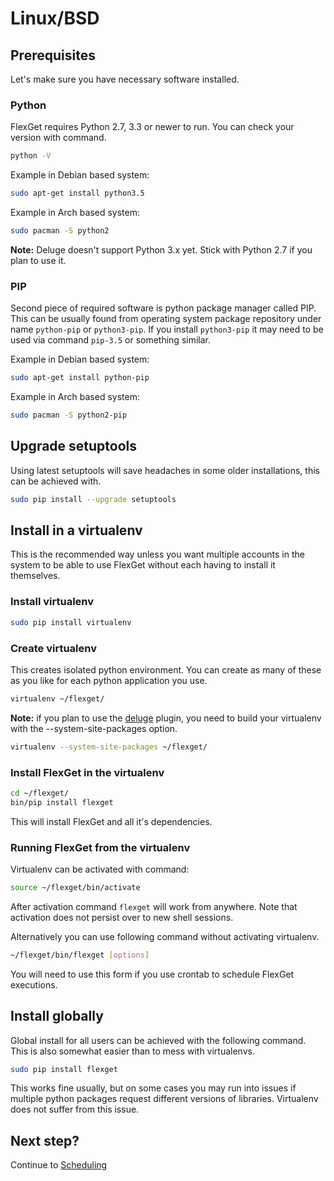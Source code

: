 # Linux/BSD
## Prerequisites

Let's make sure you have necessary software installed.

### Python

FlexGet requires Python 2.7, 3.3 or newer to run. You can check your version with command.

```bash
python -V
```

Example in Debian based system:

```bash
sudo apt-get install python3.5
```

Example in Arch based system:

```bash
sudo pacman -S python2
```

**Note:** Deluge doesn't support Python 3.x yet. Stick with Python 2.7 if you plan to use it.

### PIP

Second piece of required software is python package manager called PIP. This can be usually found from operating system package repository under name `python-pip` or `python3-pip`. If you install `python3-pip` it may need to be used via command `pip-3.5` or something similar.

Example in Debian based system:

```bash
sudo apt-get install python-pip
```

Example in Arch based system:

```bash
sudo pacman -S python2-pip
```

## Upgrade setuptools

Using latest setuptools will save headaches in some older installations, this can be achieved with.

```bash
sudo pip install --upgrade setuptools
```

## Install in a virtualenv

This is the recommended way unless you want multiple accounts in the system to be able to use FlexGet without each having to install it themselves.

### Install virtualenv

```bash
sudo pip install virtualenv
```

### Create virtualenv

This creates isolated python environment. You can create as many of these as you like for each python application you use.

```bash
virtualenv ~/flexget/
```

**Note:**  if you plan to use the [deluge](/Plugins/deluge) plugin, you need to build your virtualenv with the --system-site-packages option.

```bash
virtualenv --system-site-packages ~/flexget/
```

### Install FlexGet in the virtualenv

```bash
cd ~/flexget/
bin/pip install flexget
```

This will install FlexGet and all it's dependencies.

### Running FlexGet from the virtualenv

Virtualenv can be activated with command:

```bash
source ~/flexget/bin/activate
```

After activation command `flexget` will work from anywhere. Note that activation does not persist over to new shell sessions.

Alternatively you can use following command without activating virtualenv.

```bash
~/flexget/bin/flexget [options]
```

You will need to use this form if you use crontab to schedule FlexGet executions.

## Install globally

Global install for all users can be achieved with the following command. This is also somewhat easier than to mess with virtualenvs.

```bash
sudo pip install flexget
```

This works fine usually, but on some cases you may run into issues if multiple python packages request different versions of libraries. Virtualenv does not suffer from this issue.

## Next step?

Continue to [Scheduling](/InstallWizard/Linux/Scheduling)
